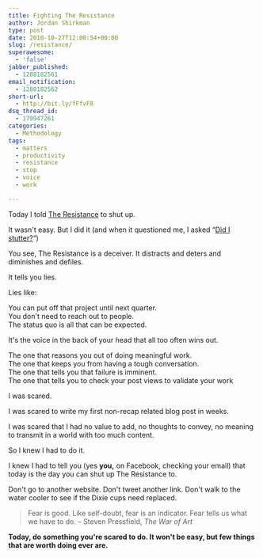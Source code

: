 ```yaml
---
title: Fighting The Resistance
author: Jordan Shirkman
type: post
date: 2010-10-27T12:00:54+00:00
slug: /resistance/
superawesome:
  - 'false'
jabber_published:
  - 1288182561
email_notification:
  - 1288182562
short-url:
  - http://bit.ly/fFfvF8
dsq_thread_id:
  - 179947261
categories:
  - Methodology
tags:
  - matters
  - productivity
  - resistance
  - stop
  - voice
  - work

---
```

Today I told [The Resistance](http://www.stevenpressfield.com/the-war-of-art/) to shut up.

It wasn't easy. But I did it (and when it questioned me, I asked &#8220;[Did I stutter?](http://www.youtube.com/watch?v=ZmXPeSzlc6A)&#8220;)

You see, The Resistance is a deceiver. It distracts and deters and diminishes and defiles.

It tells you lies.

Lies like:

You can put off that project until next quarter.  
You don't need to reach out to people.  
The status quo is all that can be expected.

It's the voice in the back of your head that all too often wins out.<!--more-->

The one that reasons you out of doing meaningful work.  
The one that keeps you from having a tough conversation.  
The one that tells you that failure is imminent.  
The one that tells you to check your post views to validate your work

I was scared.

I was scared to write my first non-recap related blog post in weeks.

I was scared that I had no value to add, no thoughts to convey, no meaning to transmit in a world with too much content.

So I knew I had to do it.

I knew I had to tell you (yes **you,** on Facebook, checking your email) that today is the day you can shut up The Resistance to.

Don't go to another website. Don't tweet another link. Don't walk to the water cooler to see if the Dixie cups need replaced.

> Fear is good. Like self-doubt, fear is an indicator. Fear tells us what we have to do. &#8211; Steven Pressfield, _The War of Art_

**Today, do something you're scared to do. It won't be easy, but few things that are worth doing ever are.**

